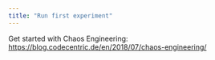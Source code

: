 ```yaml
---
title: "Run first experiment"
---
```



Get started with Chaos Engineering: https://blog.codecentric.de/en/2018/07/chaos-engineering/